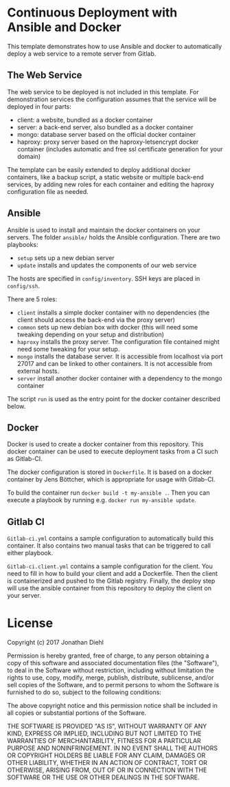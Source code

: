 # Continuous Deployment with Ansible and Docker

This template demonstrates how to use Ansible and docker to automatically deploy a web service to a remote server from Gitlab.

## The Web Service

The web service to be deployed is not included in this template. For demonstration services the configuration assumes that the service will be deployed in four parts:

* client: a website, bundled as a docker container
* server: a back-end server, also bundled as a docker container
* mongo: database server based on the official docker container
* haproxy: proxy server based on the haproxy-letsencrypt docker container (includes automatic and free ssl certificate generation for your domain)

The template can be easily extended to deploy additional docker containers, like a backup script, a static website or multiple back-end services, by adding new roles for each container and editing the haproxy configuration file as needed.

## Ansible

Ansible is used to install and maintain the docker containers on your servers. The folder `ansible/` holds the Ansible configuration. There are two playbooks:

* `setup` sets up a new debian server
* `update` installs and updates the components of our web service

The hosts are specified in `config/inventory`. SSH keys are placed in `config/ssh`.

There are 5 roles:

* `client` installs a simple docker container with no dependencies (the client should access the back-end via the proxy server)
* `common` sets up new debian box with docker (this will need some tweaking depending on your setup and distribution)
* `haproxy` installs the proxy server. The configuration file contained might need some tweaking for your setup.
* `mongo` installs the database server. It is accessible from localhost via port 27017 and can be linked to other containers. It is not accessible from external hosts.
* `server` install another docker container with a dependency to the mongo container

The script `run` is used as the entry point for the docker container described below.

## Docker

Docker is used to create a docker container from this repository. This docker container can be used to execute deployment tasks from a CI such as Gitlab-CI.

The docker configuration is stored in `Dockerfile`. It is based on a docker container by Jens Böttcher, which is appropriate for usage with Gitlab-CI.

To build the container run `docker build -t my-ansible .`. Then you can execute a playbook by running e.g. `docker run my-ansible update`.

## Gitlab CI

`Gitlab-ci.yml` contains a sample configuration to automatically build this container. It also contains two manual tasks that can be triggered to call either playbook.

`Gitlab-ci.client.yml` contains a sample configuration for the client. You need to fill in how to build your client and add a Dockerfile. Then the client is containerized and pushed to the Gitlab registry. Finally, the deploy step will use the ansible container from this repository to deploy the client on your server.


# License

Copyright (c) 2017 Jonathan Diehl

Permission is hereby granted, free of charge, to any person obtaining a copy
of this software and associated documentation files (the "Software"), to deal
in the Software without restriction, including without limitation the rights
to use, copy, modify, merge, publish, distribute, sublicense, and/or sell
copies of the Software, and to permit persons to whom the Software is
furnished to do so, subject to the following conditions:

The above copyright notice and this permission notice shall be included in all
copies or substantial portions of the Software.

THE SOFTWARE IS PROVIDED "AS IS", WITHOUT WARRANTY OF ANY KIND, EXPRESS OR
IMPLIED, INCLUDING BUT NOT LIMITED TO THE WARRANTIES OF MERCHANTABILITY,
FITNESS FOR A PARTICULAR PURPOSE AND NONINFRINGEMENT. IN NO EVENT SHALL THE
AUTHORS OR COPYRIGHT HOLDERS BE LIABLE FOR ANY CLAIM, DAMAGES OR OTHER
LIABILITY, WHETHER IN AN ACTION OF CONTRACT, TORT OR OTHERWISE, ARISING FROM,
OUT OF OR IN CONNECTION WITH THE SOFTWARE OR THE USE OR OTHER DEALINGS IN THE
SOFTWARE.
